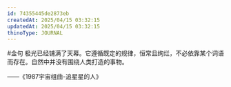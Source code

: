 ```yaml
---
id: 74355445de2873eb
createdAt: 2025/04/15 03:32:15
updatedAt: 2025/04/15 03:32:15
thinoType: JOURNAL
---
```

#金句 极光已经铺满了天幕。它遵循既定的规律，恒常且绚烂，不必依靠某个词语而存在。自然中并没有围绕人类打造的事物。

——《1987宇宙组曲-追星星的人》